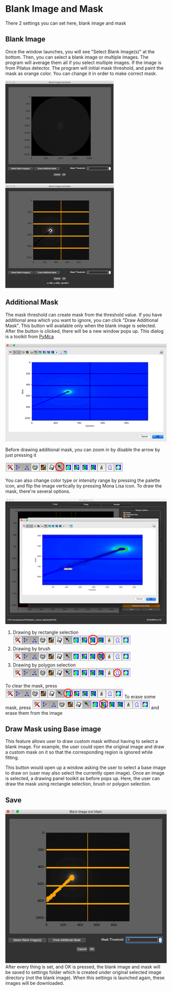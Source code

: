 # Blank Image and Mask

There 2 settings you can set here, blank image and mask

## Blank Image
Once the window launches, you will see "Select Blank Image(s)" at the bottom. Then, you can select a blank image or multiple images. The program will average them all if you select multiple images. If the image is from Pilatus detector. The program will initial mask threshold, and paint the mask as orange color. You can change it in order to make correct mask.

![-](../../images/BM/blank_img1.png)  ![-](../../images/BM/blank_img2.png)

## Additional Mask
The mask threshold can create mask from the threshold value. If you have additional area which you want to ignore,  you can click "Draw Additional Mask". This button will available only when the blank image is selected. After the button is clicked, there will be a new window pops up. This dialog is a toolkit from [PyMca](http://pymca.sourceforge.net/)

![-](../../images/BM/draw_widget.png)

Before drawing additional mask, you can zoom in by disable the arrow by just pressing it

![-](../../images/BM/toolbar_arrow.png)

You can also change color type or intensity range by pressing the palette icon, and flip the image vertically by pressing Mona Lisa icon. To draw the mask, there're several options.

![-](../../images/BM/drawing2.png)

1. Drawing by rectangle selection ![-](../../images/BM/toolbar_rect.png)
2. Drawing by brush ![-](../../images/BM/toolbar_brush.png)
3. Drawing by polygon selection ![-](../../images/BM/toolbar_polygon.png)

To clear the mask, press ![-](../../images/BM/toolbar_clear.png)
To erase some mask, press ![-](../../images/BM/toolbar_erase.png) and erase them from the image

## Draw Mask using Base image
This feature allows user to draw custom mask without having to select a blank image. For example, the user could open the original image and draw a custom mask on it so that the corresponding region is ignored while fitting.

This button would open up a window asking the user to select a base image to draw on (user may also select the currently open image). Once an image is selected, a drawing panel toolkit as before pops up. Here, the user can draw the mask using rectangle selection, brush or polygon selection.  

## Save
![-](../../images/BM/draw_done1.png)
After every thing is set, and OK is pressed, the blank image and mask will be saved to settings folder which is created under original selected image directory (not the blank image). When this settings is launched again, these images will be downloaded.
